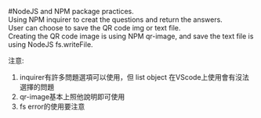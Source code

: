 #NodeJS and NPM package practices.  
Using NPM inquirer to creat the questions and return the answers.  
User can choose to save the QR code img or text file.  
Creating the QR code image is using NPM qr-image, and save the text file is using NodeJS fs.writeFile.  

注意:
1. inquirer有許多問題選項可以使用，但 list object 在VScode上使用會有沒法選擇的問題
2. qr-image基本上照他說明即可使用
3. fs error的使用要注意
